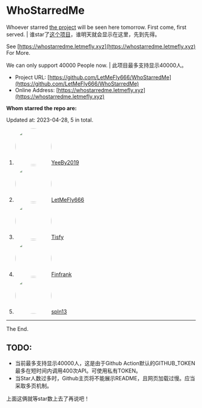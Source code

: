 # WhoStarredMe
Whoever starred [the project](https://github.com/LetMeFly666/WhoStarredMe) will be seen here tomorrow. First come, first served. | 谁star了[这个项目](https://github.com/LetMeFly666/WhoStarredMe)，谁明天就会显示在这里，先到先得。

See [https://whostarredme.letmefly.xyz](https://whostarredme.letmefly.xyz) For More.

We can only support 40000 People now. | 此项目最多支持显示40000人。

+ Project URL: [https://github.com/LetMeFly666/WhoStarredMe](https://github.com/LetMeFly666/WhoStarredMe)
+ Online Address: [https://whostarredme.letmefly.xyz](https://whostarredme.letmefly.xyz)


**Whom starred the repo are:**

<LetMeFly id="LetMeFly_Anchor1_Begin"></LetMeFly>

Updated at: 2023-04-28, 5 in total.

<ol>
    <li><img src="https://avatars.githubusercontent.com/u/55907733?v=4" style="border-radius: 50% !important;" with="96px" height="96px"><a href="https://github.com/YeeBy2019">YeeBy2019</a></li>
    <li><img src="https://avatars.githubusercontent.com/u/56995506?v=4" style="border-radius: 50% !important;" with="96px" height="96px"><a href="https://github.com/LetMeFly666">LetMeFly666</a></li>
    <li><img src="https://avatars.githubusercontent.com/u/88925368?v=4" style="border-radius: 50% !important;" with="96px" height="96px"><a href="https://github.com/Tisfy">Tisfy</a></li>
    <li><img src="https://avatars.githubusercontent.com/u/69671611?v=4" style="border-radius: 50% !important;" with="96px" height="96px"><a href="https://github.com/Finfrank">Finfrank</a></li>
    <li><img src="https://avatars.githubusercontent.com/u/75560320?v=4" style="border-radius: 50% !important;" with="96px" height="96px"><a href="https://github.com/spln13">spln13</a></li>
</ol>

<LetMeFly id="LetMeFly_Anchor1_End"></LetMeFly>

---

The End.

## TODO:

+ 当前最多支持显示40000人，这是由于Github Action默认的GITHUB_TOKEN最多在短时间内调用400次API。可使用私有TOKEN。
+ 当Star人数过多时，Github主页将不能展示README，且网页加载过慢。应当采取多页机制。

上面这俩就等star数上去了再说吧！
